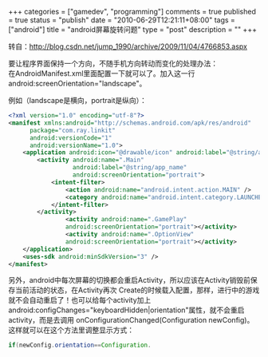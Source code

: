 +++
categories = ["gamedev", "programming"]
comments = true
published = true
status = "publish"
date = "2010-06-29T12:21:11+08:00"
tags = ["android"]
title = "android屏幕旋转问题"
type = "post"
description = ""
+++

转自：<a href="http://blog.csdn.net/jump_1990/archive/2009/11/04/4766853.aspx" target="_blank">http://blog.csdn.net/jump_1990/archive/2009/11/04/4766853.aspx</a>

要让程序界面保持一个方向，不随手机方向转动而变化的处理办法：<br>在AndroidManifest.xml里面配置一下就可以了。加入这一行android:screenOrientation="landscape"。

例如（landscape是横向，portrait是纵向）：

```xml
<?xml version="1.0" encoding="utf-8"?> 
<manifest xmlns:android="http://schemas.android.com/apk/res/android" 
      package="com.ray.linkit" 
      android:versionCode="1" 
      android:versionName="1.0"> 
    <application android:icon="@drawable/icon" android:label="@string/app_name"> 
        <activity android:name=".Main" 
                  android:label="@string/app_name" 
                  android:screenOrientation="portrait"> 
            <intent-filter> 
                <action android:name="android.intent.action.MAIN" /> 
                <category android:name="android.intent.category.LAUNCHER" /> 
            </intent-filter> 
        </activity> 
                <activity android:name=".GamePlay" 
                android:screenOrientation="portrait"></activity> 
                <activity android:name=".OptionView" 
                android:screenOrientation="portrait"></activity> 
    </application> 
    <uses-sdk android:minSdkVersion="3" /> 
</manifest>
```

另外，android中每次屏幕的切换都会重启Activity，所以应该在Activity销毁前保存当前活动的状态，在Activity再次 Create的时候载入配置，那样，进行中的游戏就不会自动重启了！也可以给每个activity加上 android:configChanges="keyboardHidden|orientation"属性，就不会重启activity，而是去调用 onConfigurationChanged(Configuration newConfig)。这样就可以在这个方法里调整显示方式：

```java
if(newConfig.orientation==Configuration.  
```
<!--more-->